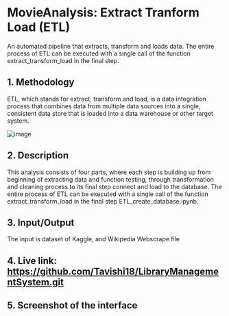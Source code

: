 # MovieAnalysis: Extract Tranform Load (ETL)
An automated pipeline that extracts, transform and loads data. The entire process of ETL can be executed with a single call of the function extract_transform_load in the final step.
## 1. Methodology
ETL, which stands for extract, transform and load, is a data integration process that combines data from multiple data sources into a single, consistent data store that is loaded into a data warehouse or other target system.

![image](https://user-images.githubusercontent.com/83503708/208286324-68f95c97-5022-4418-ab1d-b8c1ba0d58a5.png)

## 2. Description
This analysis consists of four parts, where each step is building up from beginning of extracting data and function testing, through transformation and cleaning process to its final step connect and load to the database. The entire process of ETL can be executed with a single call of the function extract_transform_load in the final step ETL_create_database.ipynb. 



## 3. Input/Output
The input is dataset of Kaggle, and Wikipedia Webscrape file

## 4. Live link: https://github.com/Tavishi18/LibraryManagementSystem.git


## 5. Screenshot of the interface

